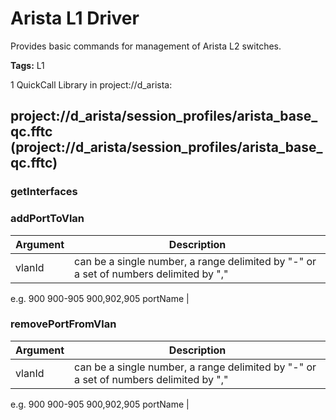 # Arista L1 Driver
Provides basic commands for management of Arista L2 switches. 

<b>Tags:</b> L1



1 QuickCall Library in project://d_arista:
## project://d_arista/session_profiles/arista_base_qc.fftc (project://d_arista/session_profiles/arista_base_qc.fftc)

### getInterfaces
### addPortToVlan

Argument | Description
------------ | -------------
vlanId | can be a single number, a range delimited by "-" or a set of numbers delimited by ","
e.g.
    900
    900-905
    900,902,905
portName | 
### removePortFromVlan

Argument | Description
------------ | -------------
vlanId | can be a single number, a range delimited by "-" or a set of numbers delimited by ","
e.g.
    900
    900-905
    900,902,905
portName | 

